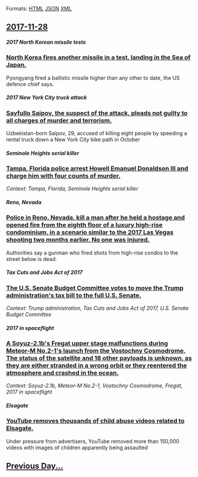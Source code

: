 
Formats: [HTML](2017/11/28/index.html)  [JSON](2017/11/28/index.json)  [XML](2017/11/28/index.xml)  

## [2017-11-28](/news/2017/11/28/index.md)

##### 2017 North Korean missile tests
### [North Korea fires another missile in a test, landing in the Sea of Japan. ](/news/2017/11/28/north-korea-fires-another-missile-in-a-test-landing-in-the-sea-of-japan.md)
Pyongyang fired a ballistic missile higher than any other to date, the US defence chief says.

##### 2017 New York City truck attack
### [Sayfullo Saipov, the suspect of the attack, pleads not guilty to all charges of murder and terrorism. ](/news/2017/11/28/sayfullo-saipov-the-suspect-of-the-attack-pleads-not-guilty-to-all-charges-of-murder-and-terrorism.md)
Uzbekistan-born Saipov, 29, accused of killing eight people by speeding a rental truck down a New York City bike path in October

##### Seminole Heights serial killer
### [Tampa, Florida police arrest Howell Emanuel Donaldson III and charge him with four counts of murder. ](/news/2017/11/28/tampa-florida-police-arrest-howell-emanuel-donaldson-iii-and-charge-him-with-four-counts-of-murder.md)
_Context: Tampa, Florida, Seminole Heights serial killer_

##### Reno, Nevada
### [Police in Reno, Nevada, kill a man after he held a hostage and opened fire from the eighth floor of a luxury high-rise condominium, in a scenario similar to the 2017 Las Vegas shooting two months earlier. No one was injured. ](/news/2017/11/28/police-in-reno-nevada-kill-a-man-after-he-held-a-hostage-and-opened-fire-from-the-eighth-floor-of-a-luxury-high-rise-condominium-in-a-sce.md)
Authorities say a gunman who fired shots from high-rise condos to the street below is dead.

##### Tax Cuts and Jobs Act of 2017
### [The U.S. Senate Budget Committee votes to move the Trump administration's tax bill to the full U.S. Senate. ](/news/2017/11/28/the-u-s-senate-budget-committee-votes-to-move-the-trump-administration-s-tax-bill-to-the-full-u-s-senate.md)
_Context: Trump administration, Tax Cuts and Jobs Act of 2017, U.S. Senate Budget Committee_

##### 2017 in spaceflight
### [A Soyuz-2.1b's Fregat upper stage malfunctions during Meteor-M No.2-1's launch from the Vostochny Cosmodrome. The status of the satellite and 18 other payloads is unknown, as they are either stranded in a wrong orbit or they reentered the atmosphere and crashed in the ocean. ](/news/2017/11/28/a-soyuz-2-1b-s-fregat-upper-stage-malfunctions-during-meteor-m-no-2-1-s-launch-from-the-vostochny-cosmodrome-the-status-of-the-satellite-an.md)
_Context: Soyuz-2.1b, Meteor-M No.2-1, Vostochny Cosmodrome, Fregat, 2017 in spaceflight_

##### Elsagate
### [YouTube removes thousands of child abuse videos related to Elsagate. ](/news/2017/11/28/youtube-removes-thousands-of-child-abuse-videos-related-to-elsagate.md)
Under pressure from advertisers, YouTube removed more than 150,000 videos with images of children apparently being assaulted

## [Previous Day...](/news/2017/11/27/index.md)

